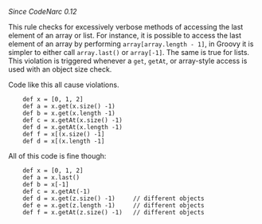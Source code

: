 *Since CodeNarc 0.12*

This rule checks for excessively verbose methods of accessing the last
element of an array or list. For instance, it is possible to access the
last element of an array by performing `array[array.length - 1]`, in
Groovy it is simpler to either call `array.last()` or `array[-1]`. The
same is true for lists. This violation is triggered whenever a `get`,
`getAt`, or array-style access is used with an object size check.

Code like this all cause violations.

        def x = [0, 1, 2]
        def a = x.get(x.size() -1)
        def b = x.get(x.length -1)
        def c = x.getAt(x.size() -1)
        def d = x.getAt(x.length -1)
        def f = x[(x.size() -1]
        def d = x[(x.length -1]

All of this code is fine though:

        def x = [0, 1, 2]
        def a = x.last()
        def b = x[-1]
        def c = x.getAt(-1)
        def d = x.get(z.size() -1)     // different objects
        def e = x.get(z.length -1)     // different objects
        def f = x.getAt(z.size() -1)   // different objects

